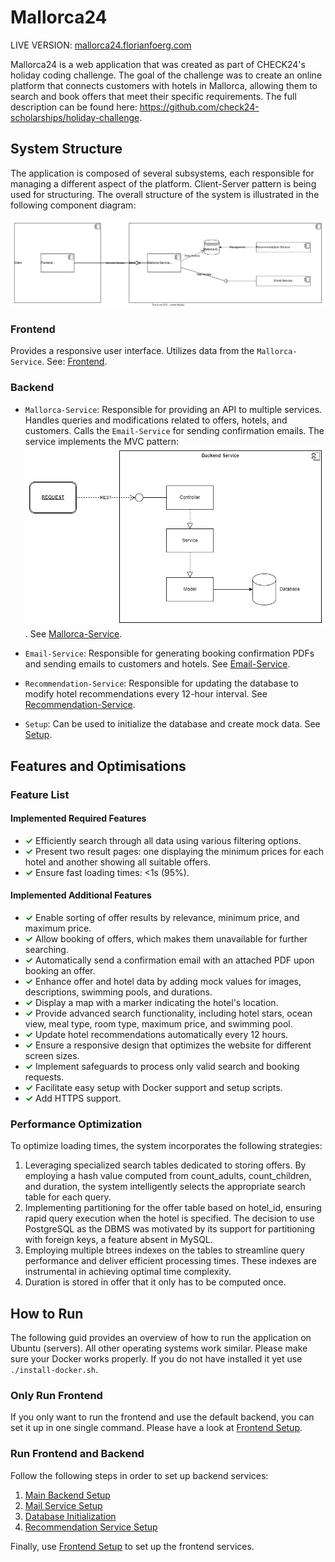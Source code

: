 # Mallorca24

LIVE VERSION: [mallorca24.florianfoerg.com](http://mallorca24.florianfoerg.com)

Mallorca24 is a web application that was created as part of CHECK24's holiday coding challenge.
The goal of the challenge was to create an online platform that connects customers with hotels in Mallorca, allowing them to search and book offers that meet their specific requirements.
The full description can be found here: https://github.com/check24-scholarships/holiday-challenge.

## System Structure

The application is composed of several subsystems, each responsible for managing a different aspect of the platform. Client-Server pattern is being used for structuring. The overall structure of the system is illustrated in the following component diagram:

![component diagram showing the structure of the system](https://github.com/florianfoerg/mallorca24/blob/master/rsc/structure%20holiday%20challenge.svg)

### Frontend

Provides a responsive user interface. Utilizes data from the `Mallorca-Service`. See: [Frontend](https://github.com/florianfoerg/mallorca24/blob/master/client/frontend).

### Backend

- `Mallorca-Service`: Responsible for providing an API to multiple services. Handles queries and modifications related to offers, hotels, and customers. Calls the `Email-Service` for sending confirmation emails. 
    The service implements the MVC pattern: ![MVC pattern overview](https://github.com/florianfoerg/mallorca24/blob/master/rsc/MVC%20Pattern.png). 
    See [Mallorca-Service](https://github.com/florianfoerg/mallorca24/tree/master/server/mallorca-service).

- `Email-Service`: Responsible for generating booking confirmation PDFs and sending emails to customers and hotels. See [Email-Service](https://github.com/florianfoerg/mallorca24/tree/master/server/mail-service).

- `Recommendation-Service`: Responsible for updating the database to modify hotel recommendations every 12-hour interval. See [Recommendation-Service](https://github.com/florianfoerg/mallorca24/tree/master/server/hotel-recommendation-service).

- `Setup`: Can be used to initialize the database and create mock data. See [Setup](https://github.com/florianfoerg/mallorca24/tree/master/server/setup).



## Features and Optimisations

### Feature List

#### Implemented Required Features
- <span style="color: green; font-weight: bold;">✓</span> Efficiently search through all data using various filtering options.
- <span style="color: green; font-weight: bold;">✓</span> Present two result pages: one displaying the minimum prices for each hotel and another showing all suitable offers.
- <span style="color: green; font-weight: bold;">✓</span> Ensure fast loading times: <1s (95%).

#### Implemented Additional Features
- <span style="color: green; font-weight: bold;">✓</span> Enable sorting of offer results by relevance, minimum price, and maximum price.
- <span style="color: green; font-weight: bold;">✓</span> Allow booking of offers, which makes them unavailable for further searching.
- <span style="color: green; font-weight: bold;">✓</span> Automatically send a confirmation email with an attached PDF upon booking an offer.
- <span style="color: green; font-weight: bold;">✓</span> Enhance offer and hotel data by adding mock values for images, descriptions, swimming pools, and durations.
- <span style="color: green; font-weight: bold;">✓</span> Display a map with a marker indicating the hotel's location.
- <span style="color: green; font-weight: bold;">✓</span> Provide advanced search functionality, including hotel stars, ocean view, meal type, room type, maximum price, and swimming pool.
- <span style="color: green; font-weight: bold;">✓</span> Update hotel recommendations automatically every 12 hours.
- <span style="color: green; font-weight: bold;">✓</span> Ensure a responsive design that optimizes the website for different screen sizes.
- <span style="color: green; font-weight: bold;">✓</span> Implement safeguards to process only valid search and booking requests.
- <span style="color: green; font-weight: bold;">✓</span> Facilitate easy setup with Docker support and setup scripts.
- <span style="color: green; font-weight: bold;">✓</span> Add HTTPS support.

### Performance Optimization
To optimize loading times, the system incorporates the following strategies:

1) Leveraging specialized search tables dedicated to storing offers. By employing a hash value computed from count_adults, count_children, and duration, the system intelligently selects the appropriate search table for each query.
2) Implementing partitioning for the offer table based on hotel_id, ensuring rapid query execution when the hotel is specified. The decision to use PostgreSQL as the DBMS was motivated by its support for partitioning with foreign keys, a feature absent in MySQL.
3) Employing multiple btrees indexes on the tables to streamline query performance and deliver efficient processing times. These indexes are instrumental in achieving optimal time complexity.
4) Duration is stored in offer that it only has to be computed once. 

## How to Run

The following guid provides an overview of how to run the application on Ubuntu (servers). All other operating systems work similar. 
Please make sure your Docker works properly. If you do not have installed it yet use `./install-docker.sh`.

### Only Run Frontend

If you only want to run the frontend and use the default backend, you can set it up in one single command. Please have a look at [Frontend Setup](https://github.com/florianfoerg/mallorca24/blob/master/client/frontend/README.md).

### Run Frontend and Backend

Follow the following steps in order to set up backend services:

1) [Main Backend Setup](https://github.com/florianfoerg/mallorca24/tree/master/server/mallorca-service/README.md)
2) [Mail Service Setup](https://github.com/florianfoerg/mallorca24/tree/master/server/mail-service/README.md)
3) [Database Initialization](https://github.com/florianfoerg/mallorca24/tree/master/server/setup/README.md)
4) [Recommendation Service Setup](https://github.com/florianfoerg/mallorca24/tree/master/server/hotel-recommendation-service/README.md)

Finally, use [Frontend Setup](https://github.com/florianfoerg/mallorca24/blob/master/client/frontend/README.md) to set up the frontend services.

